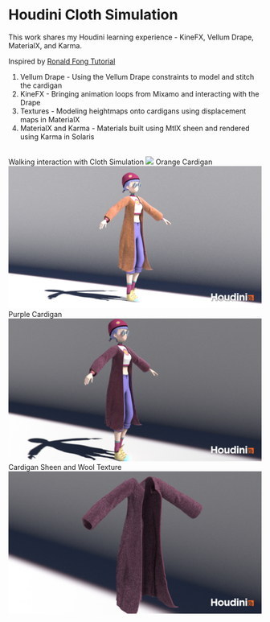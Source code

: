 # Houdini Cloth Simulation

This work shares my Houdini learning experience - KineFX, Vellum Drape, MaterialX, and Karma.

Inspired by [Ronald Fong Tutorial](https://youtu.be/Z9eqknbHjJY?si=q1lTmFvTsDdWb9ID)
<br/>
1. Vellum Drape - Using the Vellum Drape constraints to model and stitch the cardigan
2. KineFX - Bringing animation loops from Mixamo and interacting with the Drape
3. Textures - Modeling heightmaps onto cardigans using displacement maps in MaterialX
4. MaterialX and Karma - Materials built using MtlX sheen and rendered using Karma in Solaris
<br/>
Walking interaction with Cloth Simulation <img src="../images/Houdini/clothSimulationAnimationGIF2.gif">
Orange Cardigan <img src="../images/Houdini/orangeMaterialFullBody.png">
Purple Cardigan <img src="../images/Houdini/purpleMaterialFulllBody.png">
Cardigan Sheen and Wool Texture <img src="../images/Houdini/purpleCardigan.jpg">
<br/>
